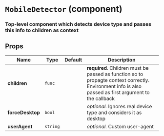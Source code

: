 `MobileDetector` (component)
============================

### Top-level component which detects device type and passes this info to children as context

Props
-----

|Name|Type|Default|Description
|----|----|-------|-----------
|**children**|<code>func</code>||**required**. Children must be passed as function so to propagte context correctly. Environment info is also passed as first argument to the callback
|**forceDesktop**|<code>bool</code>||*optional*. Ignores real device type and considers it as desktop
|**userAgent**|<code>string</code>||*optional*. Custom user-agent